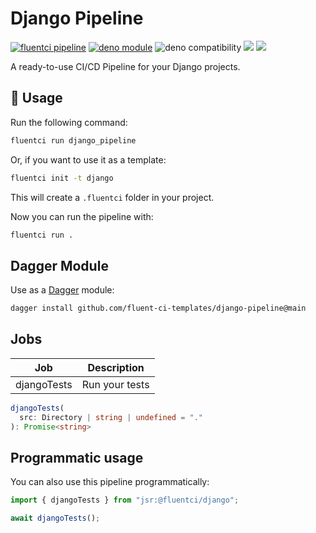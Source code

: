 # Django Pipeline

[![fluentci pipeline](https://img.shields.io/badge/dynamic/json?label=pkg.fluentci.io&labelColor=%23000&color=%23460cf1&url=https%3A%2F%2Fapi.fluentci.io%2Fv1%2Fpipeline%2Fdjango_pipeline&query=%24.version)](https://pkg.fluentci.io/django_pipeline)
[![deno module](https://shield.deno.dev/x/django_pipeline)](https://deno.land/x/django_pipeline)
![deno compatibility](https://shield.deno.dev/deno/^1.42)
[![](https://jsr.io/badges/@fluentci/django)](https://jsr.io/@fluentci/django)
[![](https://img.shields.io/codecov/c/gh/fluent-ci-templates/django-pipeline)](https://codecov.io/gh/fluent-ci-templates/django-pipeline)

A ready-to-use CI/CD Pipeline for your Django projects.

## 🚀 Usage

Run the following command:

```bash
fluentci run django_pipeline
```

Or, if you want to use it as a template:

```bash
fluentci init -t django
```

This will create a `.fluentci` folder in your project.

Now you can run the pipeline with:

```bash
fluentci run .
```

## Dagger Module

Use as a [Dagger](https://dagger.io) module:

```bash
dagger install github.com/fluent-ci-templates/django-pipeline@main
```

## Jobs

| Job         | Description      |
| ----------- | ---------------- |
| djangoTests | Run your tests   |

```typescript
djangoTests(
  src: Directory | string | undefined = "."
): Promise<string>
```

## Programmatic usage

You can also use this pipeline programmatically:

```ts
import { djangoTests } from "jsr:@fluentci/django";

await djangoTests();

```
